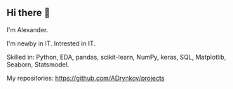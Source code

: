 ## Hi there 👋

I'm Alexander.
  
I'm newby in IT. Intrested in IT.  
  
Skilled in: Python, EDA, pandas, scikit-learn, NumPy, keras, SQL, Matplotlib, Seaborn, Statsmodel.  
  
My repositories: https://github.com/ADrynkov/projects

<!--
**ADrynkov/ADrynkov** is a ✨ _special_ ✨ repository because its `README.md` (this file) appears on your GitHub profile.

Here are some ideas to get you started:

- 🔭 I’m currently working on ...
- 🌱 I’m currently learning ...
- 👯 I’m looking to collaborate on ...
- 🤔 I’m looking for help with ...
- 💬 Ask me about ...
- 📫 How to reach me: ...
- 😄 Pronouns: ...
- ⚡ Fun fact: ...
-->
